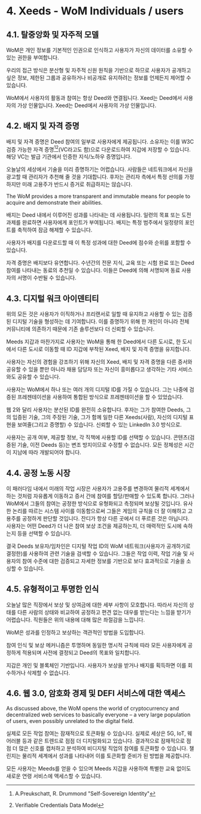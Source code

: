 # 4. Xeeds - WoM Individuals / users

## 4.1. 탈중앙화 및 자주적 모델

WoM은 개인 정보를 기본적인 인권으로 인식하고 사용자가 자신의 데이터를 소유할 수 있는 권한을 부여합니다.

우리의 접근 방식은 분산형 및 자주적 신원 원칙을 기반으로 하므로 사용자가 공개하고 싶은 정보, 제한된 그룹과 공유하거나 비공개로 유지하려는 정보를 언제든지 제어할 수 있습니다.

WoM에서 사용자의 활동과 참여는 항상 Deed와 연결됩니다. Xeed는 Deed에서 사용자의 가상 인물입니다. Xeed는 Deed에서 사용자의 가상 인물입니다.

## 4.2. 배지 및 자격 증명

배지 및 자격 증명은 Deed 참여의 일부로 사용자에게 제공됩니다. 소유자는 이를 W3C 검증 가능한 자격 증명[^7][^8](VC라고도 함)으로 다운로드하여 지갑에 저장할 수 있습니다. 해당 VC는 발급 기관에서 인증한 지식/노하우 증명입니다.

오늘날의 세상에서 기술을 미리 증명하기는 어렵습니다. 사람들은 네트워크에서 자신을 광고할 때 관리자가 추천해 줄 것을 기대합니다. 후자는 관리자 측에서 특정 선의를 가정하지만 미래 고용주가 반드시 증거로 취급하지는 않습니다.

The WoM provides a more transparent and immutable means for people to acquire and demonstrate their abilities.

배지는 Deed 내에서 이루어진 성과를 나타내는 데 사용됩니다. 일련의 목표 또는 도전 과제를 완료하면 사용자에게 포인트가 부여됩니다. 배지는 특정 범주에서 일정량의 포인트를 축적하여 잠금 해제할 수 있습니다.

사용자가 배지를 다운로드할 때 이 특정 성과에 대한 Deed에 점수와 순위를 포함할 수 있습니다.

자격 증명은 배지보다 유연합니다. 수년간의 전문 지식, 교육 또는 시험 완료 또는 Deed 참여를 나타내는 동료의 추천일 수 있습니다. 이들은 Deed에 의해 서명되며 동료 사용자의 서명이 수반될 수 있습니다.

## 4.3. 디지털 워크 아이덴티티

위의 모든 것은 사용자가 이직하거나 프리랜서로 일할 때 유지하고 사용할 수 있는 검증된 디지털 기술을 형성하는 데 기여합니다. 이를 증명하기 위해 한 개인이 아니라 전체 커뮤니티에 의존하기 때문에 기존 솔루션보다 더 신뢰할 수 있습니다.

Meeds 지갑과 마찬가지로 사용자는 WoM을 통해 한 Deed에서 다른 도시로, 한 도시에서 다른 도시로 이동할 때 ID 지갑에 부착된 Xeed, 배지 및 자격 증명을 유지합니다.

사용자는 자신의 경험을 강조하기 위해 자신의 Xeed, 배지 및 자격 증명을 다른 증서와 공유할 수 있을 뿐만 아니라 채용 담당자 또는 자신이 흥미롭다고 생각하는 기타 서비스와도 공유할 수 있습니다.

사용자는 WoM에서 하나 또는 여러 개의 디지털 ID를 가질 수 있습니다. 그는 나중에 검증된 프레젠테이션을 사용하여 통합된 방식으로 프레젠테이션을 할 수 있었습니다.

웹 2와 달리 사용자는 분산된 ID를 완전히 소유합니다. 후자는 그가 참여한 Deeds, 그의 입증된 기술, 그의 주장된 기술, 그가 함께 일한 다른 Xeeds(사람), 자신의 디지털 표현을 보여줄(그리고 증명할) 수 있습니다. 신뢰할 수 있는 LinkedIn 3.0 방식으로.

사용자는 공개 여부, 제공할 정보, 각 직책에 사용할 ID를 선택할 수 있습니다. 콘텐츠(검증된 기술, 이전 Deeds 등)는 변조 방지이므로 수정할 수 없습니다. 모든 정체성은 시간이 지남에 따라 개발되어야 합니다.

## 4.4. 공정 노동 시장

이 패러다임 내에서 미래의 작업 시장은 사용자가 고용주를 변경하여 물리적 세계에서 하는 것처럼 자유롭게 이동하고 증서 간에 참여를 할당/판매할 수 있도록 합니다. 그러나 WoM에서 그들의 참여는 공정한 방식으로 유형화되고 측정되며 보상될 것입니다. 유사한 논리를 따르는 시스템 사이를 이동함으로써 그들은 게임의 규칙을 더 잘 이해하고 고용주를 공정하게 판단할 것입니다. 잔디가 항상 다른 곳에서 더 푸르른 것은 아닙니다. 사용자는 어떤 Deed가 더 나은 참여 보상 조건을 제공하는지, 더 매력적인 도시에 속하는지 등을 선택할 수 있습니다.

결국 Deeds 보유자/임차인은 디지털 작업 ID의 WoM 네트워크(사용자가 공개하기로 결정한)를 사용하여 관련 기술을 검색할 수 있습니다. 그들은 작업 이력, 작업 기술 및 사용자의 참여 수준에 대한 검증되고 자세한 정보를 기반으로 보다 효과적으로 기술을 소싱할 수 있습니다.

## 4.5. 유형적이고 투명한 인식

오늘날 많은 직장에서 보상 및 상여금에 대한 세부 사항이 모호합니다. 따라서 자신의 상태를 다른 사람의 상태와 비교하여 공정하고 편견 없는 대우를 받는다는 느낌을 받기가 어렵습니다. 직원들은 위의 내용에 대해 많은 좌절감을 느낍니다.

WoM은 성과를 인정하고 보상하는 객관적인 방법을 도입합니다.

참여 인식 및 보상 메커니즘은 투명하며 동일한 명시적 규칙에 따라 모든 사용자에게 공정하게 적용되며 사전에 결정되고 Deed의 목표와 일치합니다.

지갑은 개인 및 블록체인 기반입니다. 사용자가 보상을 받거나 배지를 획득하면 이를 회수하거나 삭제할 수 없습니다.

## 4.6. 웹 3.0, 암호화 경제 및 DEFI 서비스에 대한 액세스

As discussed above, the WoM opens the world of cryptocurrency and decentralized web services to basically everyone – a very large population of users, even possibly unrelated to the digital field.

실제로 모든 작업 참여는 잠재적으로 토큰화될 수 있습니다. 실제로 세상은 5G, IoT, 웨어러블 등과 같은 트렌드로 점점 더 디지털화되고 있습니다. 결과적으로 잠재적으로 점점 더 많은 신호를 캡처하고 분석하여 비디지털 직업의 참여를 토큰화할 수 있습니다. 챌린지는 물리적 세계에서 성과를 나타내어 이를 토큰화할 준비가 된 방법을 제공합니다.

모든 사용자는 Meeds를 얻을 수 있으며 Meeds 지갑을 사용하여 특별한 교육 없이도 새로운 연령 서비스에 액세스할 수 있습니다.

[^7]: A.Preukschatt, R. Drummond "Self-Sovereign Identity"
[^8]: Verifiable Credentials Data Model
